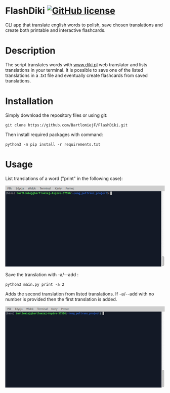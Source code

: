 # FlashDiki [![GitHub license](https://img.shields.io/github/license/Naereen/StrapDown.js.svg)](https://github.com/Naereen/StrapDown.js/blob/master/LICENSE) 
CLI app that translate english words to polish, save chosen translations and create both printable and interactive flashcards.

# Description
The script translates words with www.diki.pl web translator and lists translations in your terminal. It is possible to save one of the listed translations in a .txt file and eventually create flashcards from saved translations.

# Installation
Simply download the repository files or using git:

    git clone https://github.com/BartlomiejF/FlashDiki.git

Then install required packages with command:

    python3 -m pip install -r requirements.txt

# Usage
List translations of a word ("print" in the following case):

![translation only](/docs/gifs/diki_translate_base.gif)

Save the translation with -a/--add <number-from-list>:
    
    python3 main.py print -a 2
    
Adds the second translation from listed translations. If -a/--add with no number is provided then the first translation is added.

![add translation](/docs/gifs/add_translation.gif)
    
